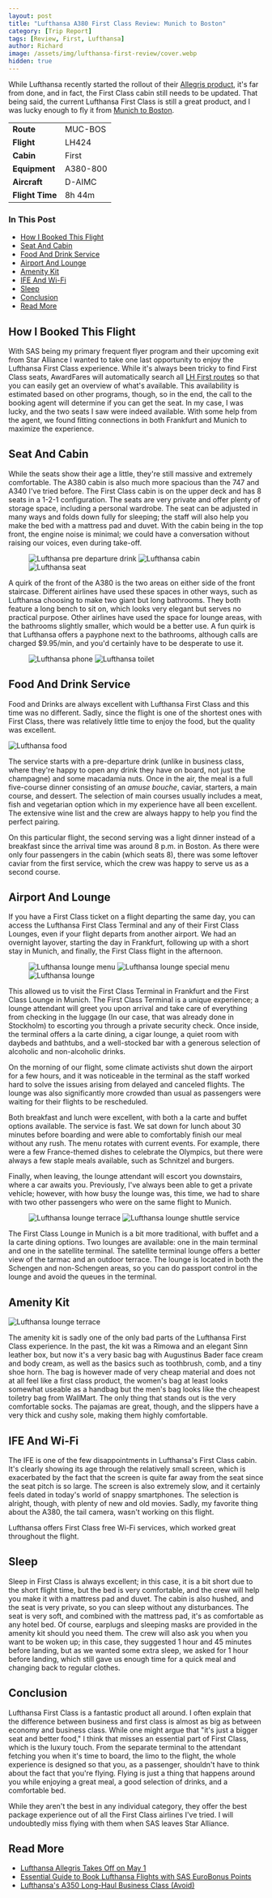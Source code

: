 ```yaml
---
layout: post
title: "Lufthansa A380 First Class Review: Munich to Boston"
category: [Trip Report]
tags: [Review, First, Lufthansa]
author: Richard
image: /assets/img/lufthansa-first-review/cover.webp
hidden: true
---
```


While Lufthansa recently started the rollout of their [Allegris product](/lufthansa-allegris-first-flight), it's far from done, and in fact, the First Class cabin still needs to be updated. That being said, the current Lufthansa First Class is still a great product, and I was lucky enough to fly it from [Munich to Boston](https://awardfares.com/search?MUC.BOS.;c:first;a:LH).

<table>
<tr>
  <td><b>Route</b></td>
  <td>MUC-BOS</td>
</tr>
<tr>
  <td><b>Flight</b></td>
  <td>LH424</td>
</tr>
<tr>
  <td><b>Cabin</b></td>
  <td>First</td>
</tr>
<tr>
  <td><b>Equipment</b></td>
  <td>A380-800</td>
</tr>
<tr>
  <td><b>Aircraft</b></td>
  <td>D-AIMC</td>
</tr>
<tr>
  <td><b>Flight Time</b></td>
  <td>8h 44m</td>
</tr>
</table>

### In This Post

- [How I Booked This Flight](#how-i-booked-this-flight)
- [Seat And Cabin](#seat-and-cabin)
- [Food And Drink Service](#food-and-drink-service)
- [Airport And Lounge](#airport-and-lounge)
- [Amenity Kit](#amenity-kit)
- [IFE And Wi-Fi](#ife-and-wi-fi)
- [Sleep](#sleep)
- [Conclusion](#conclusion)
- [Read More](#read-more)

## How I Booked This Flight

With SAS being my primary frequent flyer program and their upcoming exit from Star Alliance I wanted to take one last opportunity to enjoy the Lufthansa First Class experience. While it's always been tricky to find First Class seats, AwardFares will automatically search all [LH First routes](https://awardfares.com/search?..;c:first;a:LH;z:sas) so that you can easily get an overview of what's available. This availability is estimated based on other programs, though, so in the end, the call to the booking agent will determine if you can get the seat. In my case, I was lucky, and the two seats I saw were indeed available. With some help from the agent, we found fitting connections in both Frankfurt and Munich to maximize the experience.

## Seat And Cabin

While the seats show their age a little, they're still massive and extremely comfortable. The A380 cabin is also much more spacious than the 747 and A340 I've tried before. The First Class cabin is on the upper deck and has 8 seats in a 1-2-1 configuration. The seats are very private and offer plenty of storage space, including a personal wardrobe. The seat can be adjusted in many ways and folds down fully for sleeping; the staff will also help you make the bed with a mattress pad and duvet. With the cabin being in the top front, the engine noise is minimal; we could have a conversation without raising our voices, even during take-off.

<figure>
<img src="/assets/img/lufthansa-first-review/champagne.webp" alt="Lufthansa pre departure drink"/>
<img src="/assets/img/lufthansa-first-review/cabin.webp" alt="Lufthansa cabin"/>
<img src="/assets/img/lufthansa-first-review/seat.webp" alt="Lufthansa seat"/>
</figure>

A quirk of the front of the A380 is the two areas on either side of the front staircase. Different airlines have used these spaces in other ways, such as Lufthansa choosing to make two giant but long bathrooms. They both feature a long bench to sit on, which looks very elegant but serves no practical purpose. Other airlines have used the space for lounge areas, with the bathrooms slightly smaller, which would be a better use. A fun quirk is that Lufthansa offers a payphone next to the bathrooms, although calls are charged $9.95/min, and you'd certainly have to be desperate to use it.

<figure>
<img src="/assets/img/lufthansa-first-review/phone.webp" alt="Lufthansa phone"/>
<img src="/assets/img/lufthansa-first-review/toilet.webp" alt="Lufthansa toilet"/>
</figure>

## Food And Drink Service

Food and Drinks are always excellent with Lufthansa First Class and this time was no different. Sadly, since the flight is one of the shortest ones with First Class, there was relatively little time to enjoy the food, but the quality was excellent.

<img src="/assets/img/lufthansa-first-review/caviar.webp" alt="Lufthansa food"/>

The service starts with a pre-departure drink (unlike in business class, where they're happy to open any drink they have on board, not just the champagne) and some macadamia nuts. Once in the air, the meal is a full five-course dinner consisting of an _amuse bouche_, caviar, starters, a main course, and dessert. The selection of main courses usually includes a meat, fish and vegetarian option which in my experience have all been excellent. The extensive wine list and the crew are always happy to help you find the perfect pairing.

On this particular flight, the second serving was a light dinner instead of a breakfast since the arrival time was around 8 p.m. in Boston. As there were only four passengers in the cabin (which seats 8), there was some leftover caviar from the first service, which the crew was happy to serve us as a second course.

## Airport And Lounge

If you have a First Class ticket on a flight departing the same day, you can access the Lufthansa First Class Terminal and any of their First Class Lounges, even if your flight departs from another airport. We had an overnight layover, starting the day in Frankfurt, following up with a short stay in Munich, and finally, the First Class flight in the afternoon.

<figure>
<img src="/assets/img/lufthansa-first-review/lounge-menu.webp" alt="Lufthansa lounge menu"/>
<img src="/assets/img/lufthansa-first-review/special-menu.webp" alt="Lufthansa lounge special menu"/>
<img src="/assets/img/lufthansa-first-review/lounge.webp" alt="Lufthansa lounge"/>
</figure>

This allowed us to visit the First Class Terminal in Frankfurt and the First Class Lounge in Munich. The First Class Terminal is a unique experience; a lounge attendant will greet you upon arrival and take care of everything from checking in the luggage (In our case, that was already done in Stockholm) to escorting you through a private security check. Once inside, the terminal offers a la carte dining, a cigar lounge, a quiet room with daybeds and bathtubs, and a well-stocked bar with a generous selection of alcoholic and non-alcoholic drinks.

On the morning of our flight, some climate activists shut down the airport for a few hours, and it was noticeable in the terminal as the staff worked hard to solve the issues arising from delayed and canceled flights. The lounge was also significantly more crowded than usual as passengers were waiting for their flights to be rescheduled.

Both breakfast and lunch were excellent, with both a la carte and buffet options available. The service is fast. We sat down for lunch about 30 minutes before boarding and were able to comfortably finish our meal without any rush. The menu rotates with current events. For example, there were a few France-themed dishes to celebrate the Olympics, but there were always a few staple meals available, such as Schnitzel and burgers.

Finally, when leaving, the lounge attendant will escort you downstairs, where a car awaits you. Previously, I've always been able to get a private vehicle; however, with how busy the lounge was, this time, we had to share with two other passengers who were on the same flight to Munich.

<figure>
<img src="/assets/img/lufthansa-first-review/terrace.webp" alt="Lufthansa lounge terrace"/>
<img src="/assets/img/lufthansa-first-review/shuttle.webp" alt="Lufthansa lounge shuttle service"/>
</figure>

The First Class Lounge in Munich is a bit more traditional, with buffet and a la carte dining options. Two lounges are available: one in the main terminal and one in the satellite terminal. The satellite terminal lounge offers a better view of the tarmac and an outdoor terrace. The lounge is located in both the Schengen and non-Schengen areas, so you can do passport control in the lounge and avoid the queues in the terminal.

## Amenity Kit

<img src="/assets/img/lufthansa-first-review/amenity-kit.webp" alt="Lufthansa lounge terrace"/>

The amenity kit is sadly one of the only bad parts of the Lufthansa First Class experience. In the past, the kit was a Rimowa and an elegant Sinn leather box, but now it's a very basic bag with Augustinus Bader face cream and body cream, as well as the basics such as toothbrush, comb, and a tiny shoe horn. The bag is however made of very cheap material and does not at all feel like a first class product, the women's bag at least looks somewhat useable as a handbag but the men's bag looks like the cheapest toiletry bag from WallMart. The only thing that stands out is the very comfortable socks. The pajamas are great, though, and the slippers have a very thick and cushy sole, making them highly comfortable.

## IFE And Wi-Fi

The IFE is one of the few disappointments in Lufthansa's First Class cabin. It's clearly showing its age through the relatively small screen, which is exacerbated by the fact that the screen is quite far away from the seat since the seat pitch is so large. The screen is also extremely slow, and it certainly feels dated in today's world of snappy smartphones. The selection is alright, though, with plenty of new and old movies. Sadly, my favorite thing about the A380, the tail camera, wasn't working on this flight.

Lufthansa offers First Class free Wi-Fi services, which worked great throughout the flight.

## Sleep

Sleep in First Class is always excellent; in this case, it is a bit short due to the short flight time, but the bed is very comfortable, and the crew will help you make it with a mattress pad and duvet. The cabin is also hushed, and the seat is very private, so you can sleep without any disturbances. The seat is very soft, and combined with the mattress pad, it's as comfortable as any hotel bed. Of course, earplugs and sleeping masks are provided in the amenity kit should you need them. The crew will also ask you when you want to be woken up; in this case, they suggested 1 hour and 45 minutes before landing, but as we wanted some extra sleep, we asked for 1 hour before landing, which still gave us enough time for a quick meal and changing back to regular clothes.

## Conclusion

Lufthansa First Class is a fantastic product all around. I often explain that the difference between business and first class is almost as big as between economy and business class. While one might argue that "it's just a bigger seat and better food," I think that misses an essential part of First Class, which is the luxury touch. From the separate terminal to the attendant fetching you when it's time to board, the limo to the flight, the whole experience is designed so that you, as a passenger, shouldn't have to think about the fact that you're flying. Flying is just a thing that happens around you while enjoying a great meal, a good selection of drinks, and a comfortable bed.

While they aren't the best in any individual category, they offer the best package experience out of all the First Class airlines I've tried. I will undoubtedly miss flying with them when SAS leaves Star Alliance.

## Read More

- [Lufthansa Allegris Takes Off on May 1](/lufthansa-allegris-first-flight)
- [Essential Guide to Book Lufthansa Flights with SAS EuroBonus Points](/lufthansa-with-eurobonus-guide)
- [Lufthansa's A350 Long-Haul Business Class (Avoid)](https://blog.awardfares.com/lufthansa-long-haul-business-a350/)

<script type="application/ld+json">
{
  "@context": "https://schema.org/",
  "@type": "Product",
  "name": "Lufthansa A380 First Class",
  "image": "https://blog.awardfares.com/assets/img/sas-business/plane.webp",
  "description": "Review of Lufthansa First Class Munich to Boston",
  "brand": {
    "@type": "Brand",
    "name": "Lufthansa"
  },
  "aggregateRating": {
    "@type": "AggregateRating",
    "ratingValue": "4.0",
    "bestRating": "5",
    "worstRating": "1",
    "ratingCount": "1",
    "reviewCount": "1"
  },
  "review": {
    "@type": "Review",
    "name": "Great service, excellent food",
    "reviewBody": "While aren't the best in any individual category, they offer by far the best package experience out of all the First Class airlines I've tried. I will certainly miss flying with them when SAS leaves Star Alliance.",
    "reviewRating": {
      "@type": "Rating",
      "ratingValue": "4.0",
      "bestRating": "5",
      "worstRating": "1"
    },
    "datePublished": "2024-08-02",
    "author": {"@type": "Person", "name": "Richard Simko"},
    "publisher": {"@type": "Organization", "name": "AwardFares"}
  }
}
</script>
